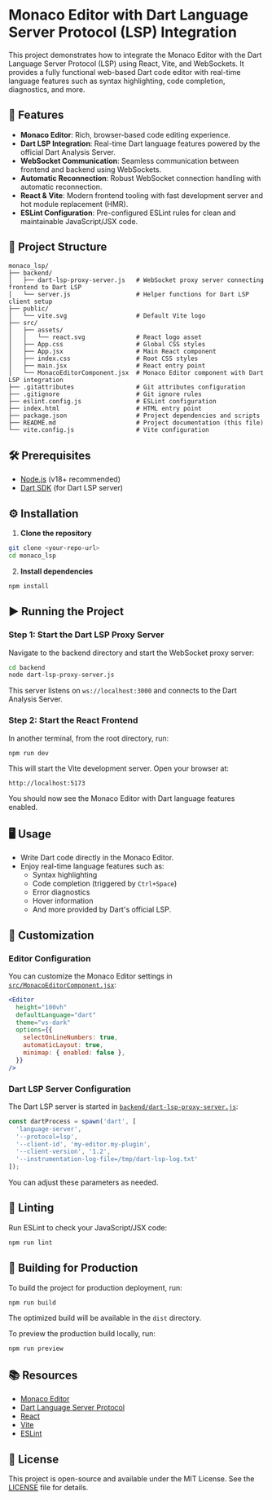 # Monaco Editor with Dart Language Server Protocol (LSP) Integration

This project demonstrates how to integrate the Monaco Editor with the Dart Language Server Protocol (LSP) using React, Vite, and WebSockets. It provides a fully functional web-based Dart code editor with real-time language features such as syntax highlighting, code completion, diagnostics, and more.

## 🚀 Features

- **Monaco Editor**: Rich, browser-based code editing experience.
- **Dart LSP Integration**: Real-time Dart language features powered by the official Dart Analysis Server.
- **WebSocket Communication**: Seamless communication between frontend and backend using WebSockets.
- **Automatic Reconnection**: Robust WebSocket connection handling with automatic reconnection.
- **React & Vite**: Modern frontend tooling with fast development server and hot module replacement (HMR).
- **ESLint Configuration**: Pre-configured ESLint rules for clean and maintainable JavaScript/JSX code.

## 📁 Project Structure

```
monaco_lsp/
├── backend/
│   ├── dart-lsp-proxy-server.js   # WebSocket proxy server connecting frontend to Dart LSP
│   └── server.js                  # Helper functions for Dart LSP client setup
├── public/
│   └── vite.svg                   # Default Vite logo
├── src/
│   ├── assets/
│   │   └── react.svg              # React logo asset
│   ├── App.css                    # Global CSS styles
│   ├── App.jsx                    # Main React component
│   ├── index.css                  # Root CSS styles
│   ├── main.jsx                   # React entry point
│   └── MonacoEditorComponent.jsx  # Monaco Editor component with Dart LSP integration
├── .gitattributes                 # Git attributes configuration
├── .gitignore                     # Git ignore rules
├── eslint.config.js               # ESLint configuration
├── index.html                     # HTML entry point
├── package.json                   # Project dependencies and scripts
├── README.md                      # Project documentation (this file)
└── vite.config.js                 # Vite configuration
```

## 🛠️ Prerequisites

- [Node.js](https://nodejs.org/) (v18+ recommended)
- [Dart SDK](https://dart.dev/get-dart) (for Dart LSP server)

## ⚙️ Installation

1. **Clone the repository**

```sh
git clone <your-repo-url>
cd monaco_lsp
```

2. **Install dependencies**

```sh
npm install
```

## ▶️ Running the Project

### Step 1: Start the Dart LSP Proxy Server

Navigate to the backend directory and start the WebSocket proxy server:

```sh
cd backend
node dart-lsp-proxy-server.js
```

This server listens on `ws://localhost:3000` and connects to the Dart Analysis Server.

### Step 2: Start the React Frontend

In another terminal, from the root directory, run:

```sh
npm run dev
```

This will start the Vite development server. Open your browser at:

```
http://localhost:5173
```

You should now see the Monaco Editor with Dart language features enabled.

## 🖥️ Usage

- Write Dart code directly in the Monaco Editor.
- Enjoy real-time language features such as:
  - Syntax highlighting
  - Code completion (triggered by `Ctrl+Space`)
  - Error diagnostics
  - Hover information
  - And more provided by Dart's official LSP.

## 🔧 Customization

### Editor Configuration

You can customize the Monaco Editor settings in [`src/MonacoEditorComponent.jsx`](src/MonacoEditorComponent.jsx):

```jsx
<Editor
  height="100vh"
  defaultLanguage="dart"
  theme="vs-dark"
  options={{
    selectOnLineNumbers: true,
    automaticLayout: true,
    minimap: { enabled: false },
  }}
/>
```

### Dart LSP Server Configuration

The Dart LSP server is started in [`backend/dart-lsp-proxy-server.js`](backend/dart-lsp-proxy-server.js):

```js
const dartProcess = spawn('dart', [
  'language-server',
  '--protocol=lsp',
  '--client-id', 'my-editor.my-plugin',
  '--client-version', '1.2',
  '--instrumentation-log-file=/tmp/dart-lsp-log.txt'
]);
```

You can adjust these parameters as needed.

## 🧹 Linting

Run ESLint to check your JavaScript/JSX code:

```sh
npm run lint
```

## 🚢 Building for Production

To build the project for production deployment, run:

```sh
npm run build
```

The optimized build will be available in the `dist` directory.

To preview the production build locally, run:

```sh
npm run preview
```

## 📚 Resources

- [Monaco Editor](https://microsoft.github.io/monaco-editor/)
- [Dart Language Server Protocol](https://dart.dev/tools/lsp)
- [React](https://react.dev/)
- [Vite](https://vitejs.dev/)
- [ESLint](https://eslint.org/)

## 📄 License

This project is open-source and available under the MIT License. See the [LICENSE](LICENSE) file for details.
